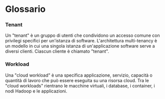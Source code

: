# Glossario

### Tenant 

Un "tenant" è un gruppo di utenti che condividono un accesso comune con privilegi specifici per un'istanza di software. L'architettura multi-tenancy è un modello in cui una singola istanza di un'applicazione software serve a diversi clienti. Ciascun cliente è chiamato "tenant".


### Workload

Una "cloud workload" è una specifica applicazione, servizio, capacità o quantità di lavoro che può essere eseguita su una risorsa cloud. Tra le "cloud workloads" rientrano le macchine virtuali, i database, i container, i nodi Hadoop e le applicazioni.


